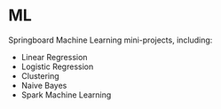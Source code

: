 # ML
Springboard Machine Learning mini-projects, including:  

* Linear Regression  
* Logistic Regression  
* Clustering  
* Naive Bayes  
* Spark Machine Learning
